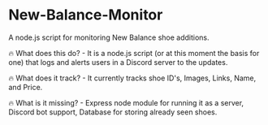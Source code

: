 # New-Balance-Monitor
A node.js script for monitoring New Balance shoe additions. 

🔥 What does this do? - It is a node.js script (or at this moment the basis for one) that logs and alerts users in a Discord server to the updates.

🔥 What does it track? - It currently tracks shoe ID's, Images, Links, Name, and Price. 

🔥 What is it missing? - Express node module for running it as a server, Discord bot support, Database for storing already seen shoes.
